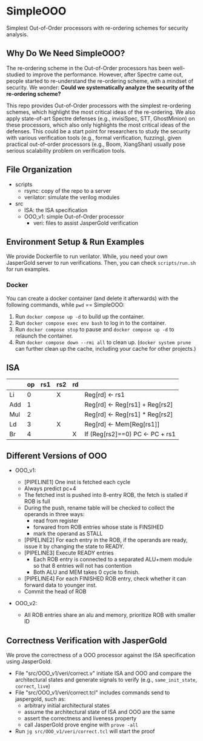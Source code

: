 
# SimpleOOO

Simplest Out-of-Order processors with re-ordering schemes for security analysis.




## Why Do We Need SimpleOOO?

The re-ordering scheme in the Out-of-Order processors has been well-studied to improve the performance.
However, after Spectre came out, people started to re-understand the re-ordering scheme, with a mindset of security.
We wonder: **Could we systematically analyze the security of the re-ordering scheme?**

This repo provides Out-of-Order processors with the simplest re-ordering schemes, which highlight the most critical ideas of the re-ordering.
We also apply state-of-art Spectre defenses (e.g., invisiSpec, STT, GhostMinion) on these processors, which also only highlights the most critical ideas of the defenses.
This could be a start point for researchers to study the security with various verification tools (e.g., formal verification, fuzzing), given practical out-of-order processors (e.g., Boom, XiangShan) usually pose serious scalability problem on verification tools.




## File Organization

- scripts
  - rsync: copy of the repo to a server
  - verilator: simulate the verilog modules
- src
  - ISA: the ISA specification
  - OOO_v1: simple Out-of-Order processor
    - veri: files to assist JasperGold verification




## Environment Setup & Run Examples

We provide Dockerfile to run verilator.
While, you need your own JasperGold server to run verifications.
Then, you can check `scripts/run.sh` for run examples.


### Docker

You can create a docker container (and delete it afterwards) with the following commands, while `pwd` == SimpleOOO:

1. Run `docker compose up -d` to build up the container.
2. Run `docker compose exec env bash` to log in to the container.
3. Run `docker compose stop` to pause and `docker compose up -d` to relaunch the container.
4. Run `docker compose down --rmi all` to clean up. (`docker system prune` can further clean up the cache, including your cache for other projects.)






## ISA

|      | op   | rs1  | rs2  | rd   |                                 |
| ---- | ---- | ---- | ---- | ---- | ------------------------------- |
| Li   | 0    |      | X    |      | Reg[rd] <- rs1                  |
| Add  | 1    |      |      |      | Reg[rd] <- Reg[rs1] + Reg[rs2]  |
| Mul  | 2    |      |      |      | Reg[rd] <- Reg[rs1] * Reg[rs2]  |
| Ld   | 3    |      | X    |      | Reg[rd] <- Mem[Reg[rs1]]        |
| Br   | 4    |      |      | X    | If (Reg[rs2]==0) PC <- PC + rs1 |




## Different Versions of OOO

- OOO_v1:
  - [PIPELINE1] One inst is fetched each cycle
  - Always predict pc+4
  - The fetched inst is pushed into 8-entry ROB, the fetch is stalled if ROB is full
  - During the push, rename table will be checked to collect the operands in three ways:
    - read from register
    - forwared from ROB entries whose state is FINSIHED
    - mark the operand as STALL
  - [PIPELINE2] For each entry in the ROB, if the operands are ready, issue it by changing the state to READY.
  - [PIPELINE3] Execute READY entries
    - Each ROB entry is connected to a separated ALU+mem module so that 8 entries will not has contention
    - Both ALU and MEM takes 0 cycle to finish.
  - [PIPELINE4] For each FINISHED ROB entry, check whether it can forward data to younger inst.
  - Commit the head of ROB


- OOO_v2:
  - All ROB entries share an alu and memory, prioritize ROB with smaller ID




## Correctness Verification with JasperGold

We prove the correctness of a OOO processor against the ISA specification using JasperGold.

- File "src/OOO_v1/veri/correct.v" initiate ISA and OOO and compare the architectural states and generate signals to verify (e.g., `same_init_state`, `correct`, `live`)
- File "src/OOO_v1/veri/correct.tcl" includes commands send to jaspergold, such as:
  - arbitrary initial architectural states
  - assume the architectural state of ISA and OOO are the same
  - assert the correctness and liveness property
  - call JasperGold prove engine with `prove -all`
- Run `jg src/OOO_v1/veri/correct.tcl` will start the proof

